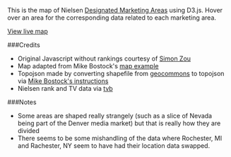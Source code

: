 This is the map of Nielsen [Designated Marketing Areas](http://en.wikipedia.org/wiki/Media_market) using D3.js. Hover over an area for the corresponding data related to each marketing area. 

[View live map](http://bl.ocks.org/simzou/6459889)

###Credits

* Original Javascript without rankings courtesy of [Simon Zou](https://.github.com/simzou)
* Map adapted from Mike Bostock's [map example](http://bl.ocks.org/mbostock/2206590)
* Topojson made by converting shapefile from [geocommons](http://geocommons.com/overlays/306767) to topojson via [Mike Bostock's instructions](http://bost.ocks.org/mike/map/)
* Nielsen rank and TV data via [tvb](http://www.tvb.org/media/file/TVB_Market_Profiles_Nielsen_Household_DMA_Ranks2.pdf)

###Notes

* Some areas are shaped really strangely (such as a slice of Nevada being part of the Denver media market) but that is really how they are divided 
* There seems to be some mishandling of the data where Rochester, MI and Rachester, NY seem to have had their location data swapped.
